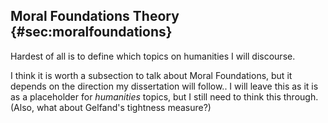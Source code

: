 
## Moral Foundations Theory {#sec:moralfoundations}

Hardest of all is to define which topics on humanities I will discourse.

I think it is worth a subsection to talk about Moral Foundations, but it depends on the direction my dissertation will follow.. I will leave this as it is as a placeholder for *humanities* topics, but I still need to think this through. (Also, what about Gelfand's tightness measure?)

